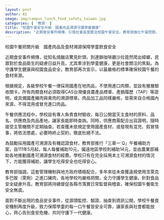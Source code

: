 ```yaml
---
layout: post
author: AI
image: img/campus_lunch_food_safety_taiwan.jpg
categories: [ '教育' ]
title: "校園午餐安全升級　國產肉品溯源守護學童健康"
description: "近期食安事件頻傳，引發社會高度關注校園午餐安全。教育部強化午餐把關，嚴格採用國產肉品，落實食材溯源與資訊公開，設驗收關卡及不定期抽查，並推行「三章一Q」補助，鼓勵本土可溯源食材供應，確保學生飲食衛生與健康，保障家長與社會安心。"
---
```

校園午餐把關升級　國產肉品及食材溯源保障學童飲食安全

近期食安事件頻傳，從知名燒臘店驚見針頭，到連鎖咖啡廳沙拉竟然爬出蟑螂，民眾對於食品衛生的疑慮日益升高，尤其牽涉到學童健康，更是社會關注的焦點。為守護學生健康與校園食品安全，教育部再次宣示，以最嚴格的標準確保校園午餐的食材來源。

根據規定，各級學校午餐一律採用國產在地肉品，不使用進口肉類，並設有層層驗收關卡。所有肉類食材必須取得CAS台灣優良農產品標章、產銷履歷（TAP）等證明，或具備國產豬肉與禽肉的溯源標章。肉品加工品同樣嚴格，皆需來自合格國內來源，不得混用或冒充進口肉品。

午餐供應流程中，學校設有專人負責食材驗收，每日公開當天主食材的原料、品名、供應商及肉品產地，讓家長能即時查詢。同時，供應商需配合出貨證明，隨時接受主管機關不定期抽查。若查獲未依規定使用國產食材，或發現有混充、假冒情事，將依法懲處，必要時終止契約，徹底杜絕不法。

為鼓勵採用國產可溯源及有機認證食材，教育部推行「三章一 Q」午餐補助方案，自111年5月起，每人每餐補助10元，偏遠地區學校則補助14元，並由農業部補助各地推動國產可溯源食材的經費。學校只有在完全採用本土可溯源食材的情況下，方能獲得補助，讓學生吃得安全也吃得安心。

教育部強調，這套管理機制與地方政府積極配合，多年來從未查獲違規使用含萊克多巴胺（萊劑）之進口豬肉，各地學校均嚴格把關，全力守護學生健康。針對食品安全疑慮升高，教育部將持續督促各縣市落實日常監督與稽查，確保校園午餐衛生安全無虞。

面對不斷出現的食品安全事件，從源頭監控、驗證、抽查到資訊公開，學校午餐食安機制再度升級，致力保障學童的每一口午餐皆安全可靠，讓家長與社會都能放心，齊心告別食安危機，共同守護下一代健康。